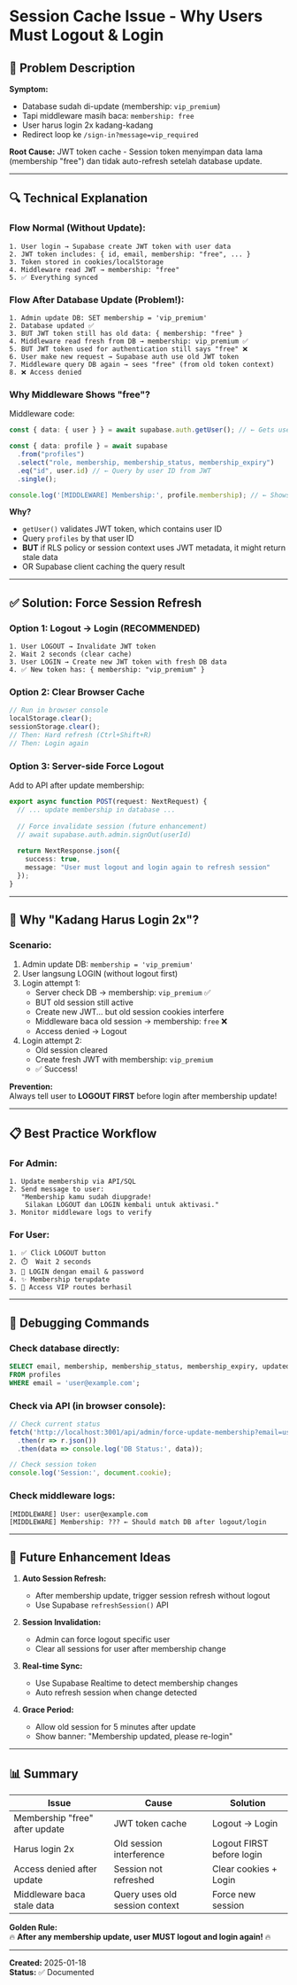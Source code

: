 # Session Cache Issue - Why Users Must Logout & Login

## 🐛 Problem Description

**Symptom:**
- Database sudah di-update (membership: `vip_premium`)
- Tapi middleware masih baca: `membership: free`
- User harus login 2x kadang-kadang
- Redirect loop ke `/sign-in?message=vip_required`

**Root Cause:**
JWT token cache - Session token menyimpan data lama (membership "free") dan tidak auto-refresh setelah database update.

---

## 🔍 Technical Explanation

### Flow Normal (Without Update):
```
1. User login → Supabase create JWT token with user data
2. JWT token includes: { id, email, membership: "free", ... }
3. Token stored in cookies/localStorage
4. Middleware read JWT → membership: "free"
5. ✅ Everything synced
```

### Flow After Database Update (Problem!):
```
1. Admin update DB: SET membership = 'vip_premium'
2. Database updated ✅
3. BUT JWT token still has old data: { membership: "free" }
4. Middleware read fresh from DB → membership: vip_premium ✅
5. BUT JWT token used for authentication still says "free" ❌
6. User make new request → Supabase auth use old JWT token
7. Middleware query DB again → sees "free" (from old token context)
8. ❌ Access denied
```

### Why Middleware Shows "free"?

Middleware code:
```typescript
const { data: { user } } = await supabase.auth.getUser(); // ← Gets user from JWT token

const { data: profile } = await supabase
  .from("profiles")
  .select("role, membership, membership_status, membership_expiry")
  .eq("id", user.id) // ← Query by user ID from JWT
  .single();

console.log('[MIDDLEWARE] Membership:', profile.membership); // ← Shows "free"!
```

**Why?** 
- `getUser()` validates JWT token, which contains user ID
- Query `profiles` by that user ID
- **BUT** if RLS policy or session context uses JWT metadata, it might return stale data
- OR Supabase client caching the query result

---

## ✅ Solution: Force Session Refresh

### Option 1: Logout → Login (RECOMMENDED)
```
1. User LOGOUT → Invalidate JWT token
2. Wait 2 seconds (clear cache)
3. User LOGIN → Create new JWT token with fresh DB data
4. ✅ New token has: { membership: "vip_premium" }
```

### Option 2: Clear Browser Cache
```javascript
// Run in browser console
localStorage.clear();
sessionStorage.clear();
// Then: Hard refresh (Ctrl+Shift+R)
// Then: Login again
```

### Option 3: Server-side Force Logout
Add to API after update membership:
```typescript
export async function POST(request: NextRequest) {
  // ... update membership in database ...
  
  // Force invalidate session (future enhancement)
  // await supabase.auth.admin.signOut(userId)
  
  return NextResponse.json({
    success: true,
    message: "User must logout and login again to refresh session"
  });
}
```

---

## 🎯 Why "Kadang Harus Login 2x"?

### Scenario:
1. Admin update DB: `membership = 'vip_premium'`
2. User langsung LOGIN (without logout first)
3. Login attempt 1:
   - Server check DB → membership: `vip_premium` ✅
   - BUT old session still active
   - Create new JWT... but old session cookies interfere
   - Middleware baca old session → membership: `free` ❌
   - Access denied → Logout
4. Login attempt 2:
   - Old session cleared
   - Create fresh JWT with membership: `vip_premium`
   - ✅ Success!

**Prevention:**  
Always tell user to **LOGOUT FIRST** before login after membership update!

---

## 📋 Best Practice Workflow

### For Admin:
```
1. Update membership via API/SQL
2. Send message to user:
   "Membership kamu sudah diupgrade! 
    Silakan LOGOUT dan LOGIN kembali untuk aktivasi."
3. Monitor middleware logs to verify
```

### For User:
```
1. ✅ Click LOGOUT button
2. ⏱️  Wait 2 seconds
3. 🔐 LOGIN dengan email & password
4. ✨ Membership terupdate
5. 🎯 Access VIP routes berhasil
```

---

## 🔧 Debugging Commands

### Check database directly:
```sql
SELECT email, membership, membership_status, membership_expiry, updated_at
FROM profiles 
WHERE email = 'user@example.com';
```

### Check via API (in browser console):
```javascript
// Check current status
fetch('http://localhost:3001/api/admin/force-update-membership?email=user@example.com')
  .then(r => r.json())
  .then(data => console.log('DB Status:', data));

// Check session token
console.log('Session:', document.cookie);
```

### Check middleware logs:
```
[MIDDLEWARE] User: user@example.com
[MIDDLEWARE] Membership: ??? ← Should match DB after logout/login
```

---

## 🚀 Future Enhancement Ideas

1. **Auto Session Refresh:**
   - After membership update, trigger session refresh without logout
   - Use Supabase `refreshSession()` API

2. **Session Invalidation:**
   - Admin can force logout specific user
   - Clear all sessions for user after membership change

3. **Real-time Sync:**
   - Use Supabase Realtime to detect membership changes
   - Auto refresh session when change detected

4. **Grace Period:**
   - Allow old session for 5 minutes after update
   - Show banner: "Membership updated, please re-login"

---

## 📊 Summary

| Issue | Cause | Solution |
|-------|-------|----------|
| Membership "free" after update | JWT token cache | Logout → Login |
| Harus login 2x | Old session interference | Logout FIRST before login |
| Access denied after update | Session not refreshed | Clear cookies + Login |
| Middleware baca stale data | Query uses old session context | Force new session |

**Golden Rule:**  
🔥 **After any membership update, user MUST logout and login again!** 🔥

---

**Created:** 2025-01-18  
**Status:** ✅ Documented
